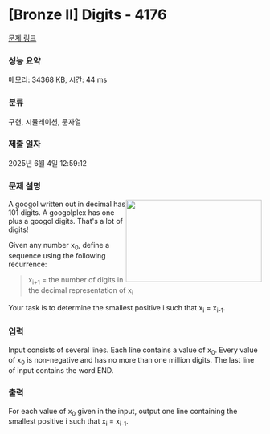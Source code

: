 # [Bronze II] Digits - 4176 

[문제 링크](https://www.acmicpc.net/problem/4176) 

### 성능 요약

메모리: 34368 KB, 시간: 44 ms

### 분류

구현, 시뮬레이션, 문자열

### 제출 일자

2025년 6월 4일 12:59:12

### 문제 설명

<p><img alt="" src="https://www.acmicpc.net/upload/images2/D.png" style="float:right; height:164px; width:270px">A googol written out in decimal has 101 digits. A googolplex has one plus a googol digits. That's a lot of digits!</p>

<p>Given any number x<sub>0</sub>, define a sequence using the following recurrence:</p>

<blockquote>
<p>x<sub>i+1</sub> = the number of digits in the decimal representation of x<sub>i</sub></p>
</blockquote>

<p>Your task is to determine the smallest positive i such that x<sub>i</sub> = x<sub>i-1</sub>.</p>

### 입력 

 <p>Input consists of several lines. Each line contains a value of x<sub>0</sub>. Every value of x<sub>0</sub> is non-negative and has no more than one million digits. The last line of input contains the word END.</p>

### 출력 

 <p>For each value of x<sub>0</sub> given in the input, output one line containing the smallest positive i such that x<sub>i</sub> = x<sub>i-1</sub>.</p>

